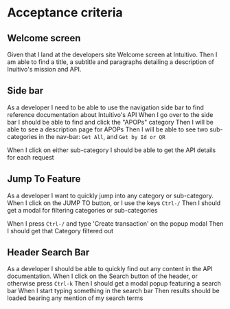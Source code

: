 # Acceptance criteria

## Welcome screen

Given that I land at the developers site Welcome screen at Intuitivo.
Then I am able to find a title, a subtitle and paragraphs detailing a description of Inuitivo's mission and API.

## Side bar

As a developer I need to be able to use the navigation side bar to find reference documentation about Intuitivo's API
When I go over to the side bar I should be able to find and click the "APOPs" category
Then I will be able to see a description page for APOPs
Then I will be able to see two sub-categories in the nav-bar: `Get All`, and `Get by Id or QR`

When I click on either sub-category I should be able to get the API details for each request

## Jump To Feature

As a developer I want to quickly jump into any category or sub-category.
When I click on the JUMP TO button, or I use the keys `Ctrl-/`
Then I should get a modal for filtering categories or sub-categories

When I press `Ctrl-/` and type 'Create transaction' on the popup modal
Then I should get that Category filtered out

## Header Search Bar

As a developer I should be able to quickly find out any content in the API documentation.
When I click on the Search button of the header, or otherwise press `Ctrl-k`
Then I should get a modal popup featuring a search bar
When I start typing something in the search bar
Then results should be loaded bearing any mention of my search terms
